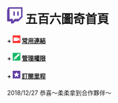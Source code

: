 # ![](Glitch_Purple_RGB.png) 五百六圖奇首頁
#### + ![](Broadcasters.png) [常用連結](常用連結.md)
#### + ![](Moderator.png) [管理權限](管理權限.md)
#### + ![](subscriptions.png) [訂閱里程](訂閱里程.md)

2018/12/27 恭喜～柔柔拿到合作夥伴～
